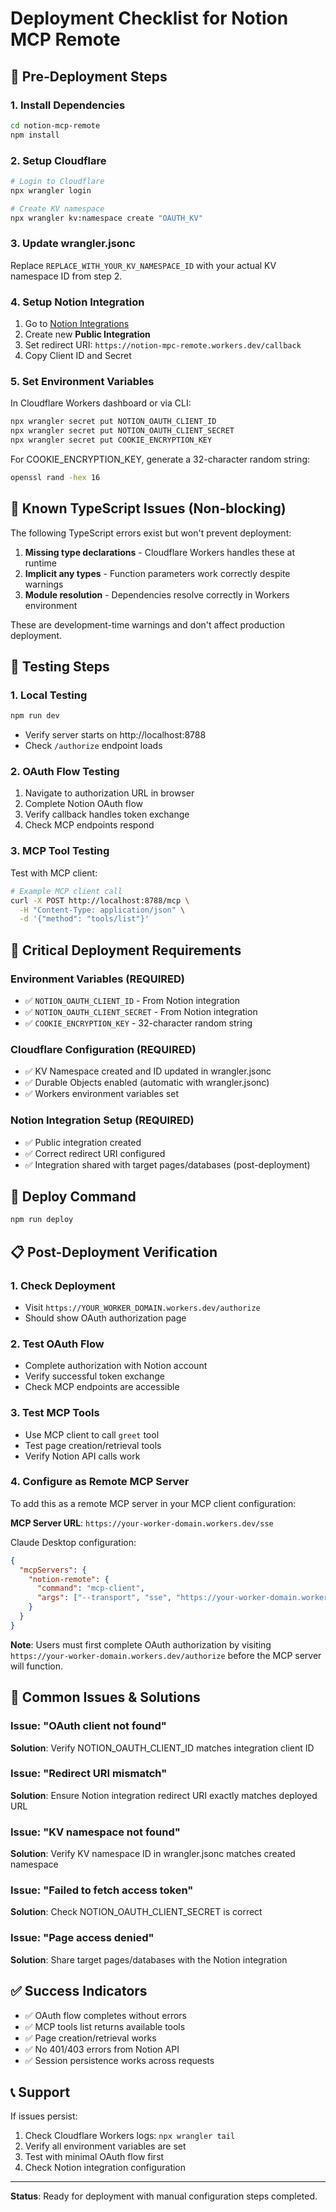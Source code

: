 # Deployment Checklist for Notion MCP Remote

## 🚀 Pre-Deployment Steps

### 1. Install Dependencies
```bash
cd notion-mcp-remote
npm install
```

### 2. Setup Cloudflare
```bash
# Login to Cloudflare
npx wrangler login

# Create KV namespace
npx wrangler kv:namespace create "OAUTH_KV"
```

### 3. Update wrangler.jsonc
Replace `REPLACE_WITH_YOUR_KV_NAMESPACE_ID` with your actual KV namespace ID from step 2.

### 4. Setup Notion Integration
1. Go to [Notion Integrations](https://www.notion.so/my-integrations)
2. Create new **Public Integration**
3. Set redirect URI: `https://notion-mpc-remote.workers.dev/callback`
4. Copy Client ID and Secret

### 5. Set Environment Variables
In Cloudflare Workers dashboard or via CLI:
```bash
npx wrangler secret put NOTION_OAUTH_CLIENT_ID
npx wrangler secret put NOTION_OAUTH_CLIENT_SECRET
npx wrangler secret put COOKIE_ENCRYPTION_KEY
```

For COOKIE_ENCRYPTION_KEY, generate a 32-character random string:
```bash
openssl rand -hex 16
```

## 🔧 Known TypeScript Issues (Non-blocking)

The following TypeScript errors exist but won't prevent deployment:

1. **Missing type declarations** - Cloudflare Workers handles these at runtime
2. **Implicit any types** - Function parameters work correctly despite warnings
3. **Module resolution** - Dependencies resolve correctly in Workers environment

These are development-time warnings and don't affect production deployment.

## 🧪 Testing Steps

### 1. Local Testing
```bash
npm run dev
```
- Verify server starts on http://localhost:8788
- Check `/authorize` endpoint loads

### 2. OAuth Flow Testing
1. Navigate to authorization URL in browser
2. Complete Notion OAuth flow
3. Verify callback handles token exchange
4. Check MCP endpoints respond

### 3. MCP Tool Testing
Test with MCP client:
```bash
# Example MCP client call
curl -X POST http://localhost:8788/mcp \
  -H "Content-Type: application/json" \
  -d '{"method": "tools/list"}'
```

## 🚨 Critical Deployment Requirements

### Environment Variables (REQUIRED)
- ✅ `NOTION_OAUTH_CLIENT_ID` - From Notion integration
- ✅ `NOTION_OAUTH_CLIENT_SECRET` - From Notion integration  
- ✅ `COOKIE_ENCRYPTION_KEY` - 32-character random string

### Cloudflare Configuration (REQUIRED)
- ✅ KV Namespace created and ID updated in wrangler.jsonc
- ✅ Durable Objects enabled (automatic with wrangler.jsonc)
- ✅ Workers environment variables set

### Notion Integration Setup (REQUIRED)
- ✅ Public integration created
- ✅ Correct redirect URI configured
- ✅ Integration shared with target pages/databases (post-deployment)

## 🚀 Deploy Command
```bash
npm run deploy
```

## 📋 Post-Deployment Verification

### 1. Check Deployment
- Visit `https://YOUR_WORKER_DOMAIN.workers.dev/authorize`
- Should show OAuth authorization page

### 2. Test OAuth Flow
- Complete authorization with Notion account
- Verify successful token exchange
- Check MCP endpoints are accessible

### 3. Test MCP Tools
- Use MCP client to call `greet` tool
- Test page creation/retrieval tools
- Verify Notion API calls work

### 4. Configure as Remote MCP Server
To add this as a remote MCP server in your MCP client configuration:

**MCP Server URL**: `https://your-worker-domain.workers.dev/sse`

Claude Desktop configuration:
```json
{
  "mcpServers": {
    "notion-remote": {
      "command": "mcp-client",
      "args": ["--transport", "sse", "https://your-worker-domain.workers.dev/sse"]
    }
  }
}
```

**Note**: Users must first complete OAuth authorization by visiting `https://your-worker-domain.workers.dev/authorize` before the MCP server will function.

## 🐛 Common Issues & Solutions

### Issue: "OAuth client not found"
**Solution**: Verify NOTION_OAUTH_CLIENT_ID matches integration client ID

### Issue: "Redirect URI mismatch"  
**Solution**: Ensure Notion integration redirect URI exactly matches deployed URL

### Issue: "KV namespace not found"
**Solution**: Verify KV namespace ID in wrangler.jsonc matches created namespace

### Issue: "Failed to fetch access token"
**Solution**: Check NOTION_OAUTH_CLIENT_SECRET is correct

### Issue: "Page access denied"
**Solution**: Share target pages/databases with the Notion integration

## ✅ Success Indicators

- ✅ OAuth flow completes without errors
- ✅ MCP tools list returns available tools
- ✅ Page creation/retrieval works
- ✅ No 401/403 errors from Notion API
- ✅ Session persistence works across requests

## 📞 Support

If issues persist:
1. Check Cloudflare Workers logs: `npx wrangler tail`
2. Verify all environment variables are set
3. Test with minimal OAuth flow first
4. Check Notion integration configuration

---

**Status**: Ready for deployment with manual configuration steps completed. 